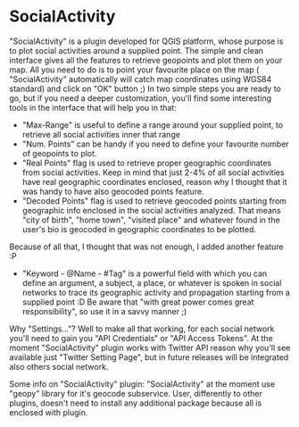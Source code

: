 # SocialActivity
"SocialActivity" is a plugin developed for QGIS platform, whose purpose is to plot social activities around a supplied point.
The simple and clean interface gives all the features to retrieve geopoints and plot them on your map. 
All you need to do is to point your favourite place on the map ( "SocialActivity" automatically will catch map coordinates using WGS84 standard) and click on "OK" button ;) 
In two simple steps you are ready to go, but if you need a deeper customization, you'll find some interesting tools in the interface that will help you in that:
- "Max-Range" is useful to define a range around your supplied point, to retrieve all social activities inner that range
- "Num. Points" can be handy if you need to define your favourite number of geopoints to plot.
- "Real Points" flag is used to retrieve proper geographic coordinates from social activities. Keep in mind that just 2-4% of all social activities have real geographic coordinates enclosed, reason why I thought that it was handy to have also geocoded points feature.
- "Decoded Points" flag is used to retrieve geocoded points starting from geographic info enclosed in the social activities analyzed. That means "city of birth", "home town", "visited place" and whatever found in the user's bio is geocoded in geographic coordinates to be plotted.

Because of all that, I thought that was not enough, I added another feature :P
- "Keyword - @Name - #Tag" is a powerful field with which you can define an argument, a subject, a place, or whatever is spoken in social networks to trace its geographic activity and propagation starting from a supplied point :D Be aware that "with great power comes great responsibility", so use it in a savvy manner ;)

Why "Settings..."? Well to make all that working, for each social network you'll need to gain you "API Credentials" or "API Access Tokens". At the moment "SocialActivity" plugin works with Twitter API reason why you'll see available just "Twitter Setting Page", but in future releases will be integrated also others social network.

Some info on "SocialActivity" plugin: "SocialActivity" at the moment use "geopy" library for it's geocode subservice. User, differently to other plugins, doesn't need to install any additional package because all is enclosed with plugin.

